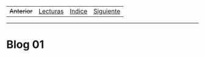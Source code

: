 <table align="center">
  <tr>
    <td align="center">
      <del>Anterior</del>
    </td>
    <td align="center">
      <a href="./Lecturas/Blog01">Lecturas</a>
    </td>
    <td align="center">
      <a href="./README.md">Indice</a>
    </td>
    <td align="center">
      <a href="./Blog02.md">Siguiente</a>
    </td>
  </tr>
</table>

***

# Blog 01
